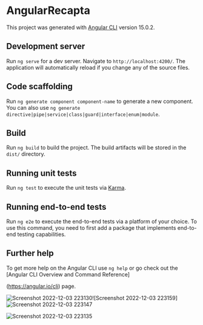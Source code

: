 # AngularRecapta

This project was generated with [Angular CLI](https://github.com/angular/angular-cli) version 15.0.2.

## Development server

Run `ng serve` for a dev server. Navigate to `http://localhost:4200/`. The application will automatically reload if you change any of the source files.

## Code scaffolding

Run `ng generate component component-name` to generate a new component. You can also use `ng generate directive|pipe|service|class|guard|interface|enum|module`.

## Build

Run `ng build` to build the project. The build artifacts will be stored in the `dist/` directory.

## Running unit tests

Run `ng test` to execute the unit tests via [Karma](https://karma-runner.github.io).

## Running end-to-end tests

Run `ng e2e` to execute the end-to-end tests via a platform of your choice. To use this command, you need to first add a package that implements end-to-end testing capabilities.

## Further help

To get more help on the Angular CLI use `ng help` or go check out the [Angular CLI Overview and Command Reference]

(https://angular.io/cli) page.

![Screenshot 2022-12-03 223130](https://user-images.githubusercontent.com/64361125/205453471-144eef5e-93a7-4a4d-ba9b-ddbd7a6a503f.png)![Screenshot 2022-12-03 223159]
![Screenshot 2022-12-03 223147](https://user-images.githubusercontent.com/64361125/205453465-c9ffd02f-d9f0-413a-877b-2714b5302e16.png)

![Screenshot 2022-12-03 223135](https://user-images.githubusercontent.com/64361125/205453472-a902228b-7b9c-419f-930c-55c727aa80ab.png)


